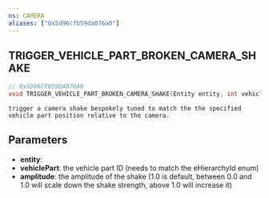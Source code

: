 ```yaml
---
ns: CAMERA
aliases: ["0x5d96cfb59da076a0"]
---
```

## TRIGGER_VEHICLE_PART_BROKEN_CAMERA_SHAKE

```c
// 0x5D96CFB59DA076A0
void TRIGGER_VEHICLE_PART_BROKEN_CAMERA_SHAKE(Entity entity, int vehiclePart, float amplitude);
```

```
trigger a camera shake bespokely tuned to match the the specified vehicle part position relative to the camera.
```

## Parameters
* **entity**: 
* **vehiclePart**: the vehicle part ID (needs to match the eHierarchyId enum)
* **amplitude**: the amplitude of the shake (1.0 is default, between 0.0 and 1.0 will scale down the shake strength, above 1.0 will increase it)
